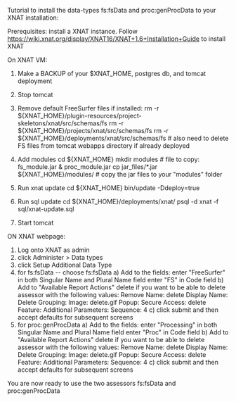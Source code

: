 Tutorial to install the data-types fs:fsData and proc:genProcData to your XNAT installation:

Prerequisites: install a XNAT instance.
  Follow https://wiki.xnat.org/display/XNAT16/XNAT+1.6+Installation+Guide to install XNAT

On XNAT VM:
  1) Make a BACKUP of your $XNAT_HOME, postgres db, and tomcat deployment
  2) Stop tomcat
  3) Remove default FreeSurfer files if installed:
    rm -r ${XNAT_HOME}/plugin-resources/project-skeletons/xnat/src/schemas/fs
    rm -r ${XNAT_HOME}/projects/xnat/src/schemas/fs
    rm -r ${XNAT_HOME}/deployments/xnat/src/schemas/fs
    # also need to delete FS files from tomcat webapps directory if already deployed
  
  4) Add modules
    cd ${XNAT_HOME}
    mkdir modules
    # file to copy: fs_module.jar & proc_module.jar
    cp jar_files/*.jar ${XNAT_HOME}/modules/  # copy the jar files to your "modules" folder
  
  5) Run xnat update
    cd ${XNAT_HOME}
    bin/update -Ddeploy=true

  6) Run sql update
    cd ${XNAT_HOME}/deployments/xnat/
    psql -d xnat -f sql/xnat-update.sql

  7) Start tomcat

ON XNAT webpage:
  1) Log onto XNAT as admin
  2) click Administer > Data types
  3) click Setup Additional Data Type
  4) for fs:fsData -- choose fs:fsData
    a) Add to the fields:
      enter "FreeSurfer" in both Singular Name and Plural Name field
      enter "FS" in Code field
    b) Add to "Available Report Actions" delete if you want to be able to delete assessor with the following values:
      Remove Name: delete
      Display Name: Delete
      Grouping: 
      Image: delete.gif
      Popup: 
      Secure Access: delete
      Feature:
      Additional Parameters:
      Sequence: 4
    c) click submit and then accept defaults for subsequent screens
  5) for proc:genProcData
    a) Add to the fields:
      enter "Processing" in both Singular Name and Plural Name field
      enter "Proc" in Code field
    b) Add to "Available Report Actions" delete if you want to be able to delete assessor with the following values:
      Remove Name: delete
      Display Name: Delete
      Grouping: 
      Image: delete.gif
      Popup: 
      Secure Access: delete
      Feature:
      Additional Parameters:
      Sequence: 4
    c) click submit and then accept defaults for subsequent screens

You are now ready to use the two assessors fs:fsData and proc:genProcData
